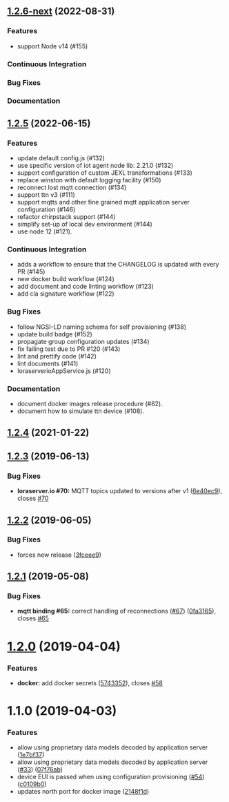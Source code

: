 ## [1.2.6-next](https://github.com/Atos-Research-and-Innovation/IoTagent-LoRaWAN/compare/v1.2.5...master) (2022-08-31)

### Features

-   support Node v14 (#155)

### Continuous Integration

### Bug Fixes

### Documentation

## [1.2.5](https://github.com/Atos-Research-and-Innovation/IoTagent-LoRaWAN/compare/v1.2.4...1.2.5) (2022-06-15)

### Features

-   update default config.js (#132)
-   use specific version of iot agent node lib: 2.21.0 (#132)
-   support configuration of custom JEXL transformations (#133)
-   replace winston with default logging facility (#150)
-   reconnect lost mqtt connection (#134)
-   support ttn v3 (#111)
-   support mqtts and other fine grained mqtt application server configuration (#146)
-   refactor chirpstack support (#144)
-   simplify set-up of local dev environment (#144)
-   use node 12 (#121).

### Continuous Integration

-   adds a workflow to ensure that the CHANGELOG is updated with every PR (#145)
-   new docker build workflow (#124)
-   add document and code linting workflow (#123)
-   add cla signature workflow (#122)

### Bug Fixes

-   follow NGSI-LD naming schema for self provisioning (#138)
-   update build badge (#152)
-   propagate group configuration updates (#134)
-   fix failing test due to PR #120 (#143)
-   lint and prettify code (#142)
-   lint documents (#141)
-   loraserverioAppService.js (#120)

### Documentation

-   document docker images release procedure (#82).
-   document how to simulate ttn device (#108).

## [1.2.4](https://github.com/Atos-Research-and-Innovation/IoTagent-LoRaWAN/compare/v1.2.3...v1.2.4) (2021-01-22)

## [1.2.3](https://github.com/Atos-Research-and-Innovation/IoTagent-LoRaWAN/compare/v1.2.2...v1.2.3) (2019-06-13)

### Bug Fixes

-   **loraserver.io #70:** MQTT topics updated to versions after v1
    ([6e40ec9](https://github.com/Atos-Research-and-Innovation/IoTagent-LoRaWAN/commit/6e40ec9)), closes
    [#70](https://github.com/Atos-Research-and-Innovation/IoTagent-LoRaWAN/issues/70)

## [1.2.2](https://github.com/Atos-Research-and-Innovation/IoTagent-LoRaWAN/compare/v1.2.1...v1.2.2) (2019-06-05)

### Bug Fixes

-   forces new release ([3fceee9](https://github.com/Atos-Research-and-Innovation/IoTagent-LoRaWAN/commit/3fceee9))

## [1.2.1](https://github.com/Atos-Research-and-Innovation/IoTagent-LoRaWAN/compare/v1.2.0...v1.2.1) (2019-05-08)

### Bug Fixes

-   **mqtt binding #65:** correct handling of reconnections
    ([#67](https://github.com/Atos-Research-and-Innovation/IoTagent-LoRaWAN/issues/67))
    ([0fa3165](https://github.com/Atos-Research-and-Innovation/IoTagent-LoRaWAN/commit/0fa3165)), closes
    [#65](https://github.com/Atos-Research-and-Innovation/IoTagent-LoRaWAN/issues/65)

# [1.2.0](https://github.com/Atos-Research-and-Innovation/IoTagent-LoRaWAN/compare/v1.1.0...v1.2.0) (2019-04-04)

### Features

-   **docker:** add docker secrets
    ([5743352](https://github.com/Atos-Research-and-Innovation/IoTagent-LoRaWAN/commit/5743352)), closes
    [#58](https://github.com/Atos-Research-and-Innovation/IoTagent-LoRaWAN/issues/58)

# 1.1.0 (2019-04-03)

### Features

-   allow using proprietary data models decoded by application server
    ([1e7bf37](https://github.com/Atos-Research-and-Innovation/IoTagent-LoRaWAN/commit/1e7bf37))
-   allow using proprietary data models decoded by application server
    ([#33](https://github.com/Atos-Research-and-Innovation/IoTagent-LoRaWAN/issues/33))
    ([07f76ab](https://github.com/Atos-Research-and-Innovation/IoTagent-LoRaWAN/commit/07f76ab))
-   device EUI is passed when using configuration provisioning
    ([#54](https://github.com/Atos-Research-and-Innovation/IoTagent-LoRaWAN/issues/54))
    ([c0109b0](https://github.com/Atos-Research-and-Innovation/IoTagent-LoRaWAN/commit/c0109b0))
-   updates north port for docker image
    ([2148f1d](https://github.com/Atos-Research-and-Innovation/IoTagent-LoRaWAN/commit/2148f1d))
